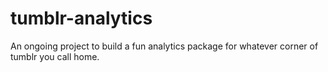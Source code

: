 # tumblr-analytics
An ongoing project to build a fun analytics package for whatever corner of tumblr you call home.
